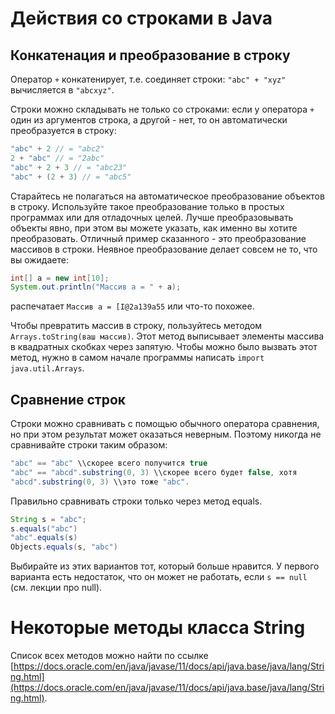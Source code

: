 # Действия со строками в Java

## Конкатенация и преобразование в строку

Оператор `+` конкатенирует, т.е. соединяет строки: `"abc" + "xyz"` вычисляется в `"abcxyz"`.

Строки можно складывать не только со строками: если у
оператора `+` один из аргументов строка, а другой - нет, то он автоматически преобразуется в строку:

```java
"abc" + 2 // = "abc2"
2 + "abc" // = "2abc"
"abc" + 2 + 3 // = "abc23"
"abc" + (2 + 3) // = "abc5"
```

Старайтесь не полагаться на автоматическое преобразование объектов в строку. Используйте такое преобразование только в простых программах
или для отладочных целей. Лучше преобразовывать объекты явно, при этом вы можете указать, как именно вы хотите преобразовать. 
Отличный пример сказанного - это преобразование массивов в строки. Неявное преобразование делает совсем не то, что вы ожидаете:

```java
int[] a = new int[10];
System.out.println("Массив a = " + a);
```
распечатает `Массив a = [I@2a139a55` или что-то похожее.

Чтобы превратить массив в строку, пользуйтесь методом `Arrays.toString(ваш массив)`. Этот метод выписывает элементы массива в квадратных
скобках через запятую. Чтобы можно было вызвать этот метод, нужно в самом начале программы написать `import java.util.Arrays`.

## Сравнение строк

Строки можно сравнивать с помощью обычного оператора сравнения, но при этом результат может оказаться неверным. Поэтому никогда не сравнивайте строки таким образом:

```java
"abc" == "abc" \\скорее всего получится true
"abc" == "abcd".substring(0, 3) \\скорее всего будет false, хотя
"abcd".substring(0, 3) \\это тоже "abc".
```

Правильно сравнивать строки только через метод equals.

```java
String s = "abc";
s.equals("abc")
"abc".equals(s)
Objects.equals(s, "abc")
```

Выбирайте из этих вариантов тот, который больше нравится. У первого варианта есть недостаток, что он может не работать, если `s == null` (см. лекции про null).

# Некоторые методы класса String
Список всех методов можно найти по ссылке [https://docs.oracle.com/en/java/javase/11/docs/api/java.base/java/lang/String.html](https://docs.oracle.com/en/java/javase/11/docs/api/java.base/java/lang/String.html).
